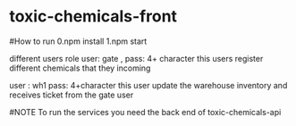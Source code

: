 # toxic-chemicals-front

#How to run
0.npm install
1.npm start

different users role
user: gate , pass: 4+ character
this users register different chemicals that they incoming

user : wh1 pass: 4+character
this user update the warehouse inventory and receives ticket from the gate user

#NOTE
To run the services you need the back end of toxic-chemicals-api

